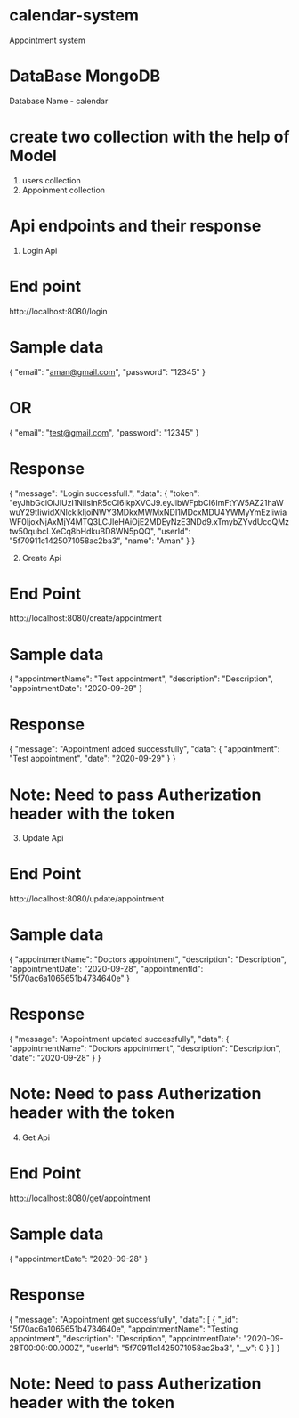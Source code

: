 # calendar-system
Appointment system

# DataBase MongoDB
Database Name - calendar

# create two collection with the help of Model
1. users collection
2. Appoinment collection


# Api endpoints and their response

1. Login Api

# End point

http://localhost:8080/login

# Sample data

{
	"email": "aman@gmail.com",
	"password": "12345"
}

# OR

{
	"email": "test@gmail.com",
	"password": "12345"
}

# Response

{
    "message": "Login successfull.",
    "data": {
        "token": "eyJhbGciOiJIUzI1NiIsInR5cCI6IkpXVCJ9.eyJlbWFpbCI6ImFtYW5AZ21haWwuY29tIiwidXNlcklkIjoiNWY3MDkxMWMxNDI1MDcxMDU4YWMyYmEzIiwiaWF0IjoxNjAxMjY4MTQ3LCJleHAiOjE2MDEyNzE3NDd9.xTmybZYvdUcoQMztw50qubcLXeCq8bHdkuBD8WN5pQQ",
        "userId": "5f70911c1425071058ac2ba3",
        "name": "Aman"
    }
}


2. Create Api

# End Point

http://localhost:8080/create/appointment


# Sample data

{
	"appointmentName": "Test appointment",
	"description": "Description",
	"appointmentDate": "2020-09-29"
}

# Response

{
    "message": "Appointment added successfully",
    "data": {
        "appointment": "Test appointment",
        "date": "2020-09-29"
    }
}

# Note: Need to pass Autherization header with the token


3. Update Api

# End Point

http://localhost:8080/update/appointment


# Sample data

{
	"appointmentName": "Doctors appointment",
	"description": "Description",
	"appointmentDate": "2020-09-28",
	"appointmentId": "5f70ac6a1065651b4734640e"
}

# Response

{
    "message": "Appointment updated successfully",
    "data": {
        "appointmentName": "Doctors appointment",
        "description": "Description",
        "date": "2020-09-28"
    }
}

# Note: Need to pass Autherization header with the token

4. Get Api

# End Point

http://localhost:8080/get/appointment


# Sample data

{
	"appointmentDate": "2020-09-28"
}

# Response

{
    "message": "Appointment get successfully",
    "data": [
        {
            "_id": "5f70ac6a1065651b4734640e",
            "appointmentName": "Testing appointment",
            "description": "Description",
            "appointmentDate": "2020-09-28T00:00:00.000Z",
            "userId": "5f70911c1425071058ac2ba3",
            "__v": 0
        }
    ]
}

# Note: Need to pass Autherization header with the token












